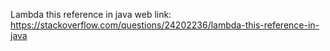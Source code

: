 Lambda this reference in java
web link: https://stackoverflow.com/questions/24202236/lambda-this-reference-in-java











